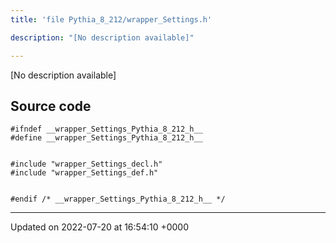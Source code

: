 ```yaml
---
title: 'file Pythia_8_212/wrapper_Settings.h'

description: "[No description available]"

---
```







[No description available]




## Source code

```
#ifndef __wrapper_Settings_Pythia_8_212_h__
#define __wrapper_Settings_Pythia_8_212_h__


#include "wrapper_Settings_decl.h"
#include "wrapper_Settings_def.h"


#endif /* __wrapper_Settings_Pythia_8_212_h__ */
```


-------------------------------

Updated on 2022-07-20 at 16:54:10 +0000
